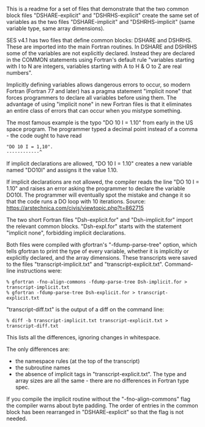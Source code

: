 This is a readme for a set of files that demonstrate that the two common
block files "DSHARE-explicit" and "DSHRHS-explicit" create the same set
of variables as the two files "DSHARE-implicit" and "DSHRHS-implicit"
(same variable type, same array dimensions).

SES v4.1 has two files that define common blocks: DSHARE and DSHRHS.  These
are imported into the main Fortran routines.  In DSHARE and DSHRHS some of
the variables are not explicitly declared.  Instead they are declared in
the COMMON statements using Fortran's default rule "variables starting with
I to N are integers, variables starting with A to H & O to Z are real
numbers".

Implicitly defining variables allows dangerous errors to occur, so modern
Fortran (Fortran 77 and later) has a pragma statement "implicit none" that
forces programmers to declare all variables before using them.  The
advantage of using "implicit none" in new Fortran files is that it
eliminates an entire class of errors that can occur when you mistype
something.

The most famous example is the typo "DO 10 I = 1.10" from early in the
US space program.  The programmer typed a decimal point instead of a
comma - the code ought to have read
```
"DO 10 I = 1,10".
------------^
```
If implicit declarations are allowed, "DO 10 I = 1.10" creates a new
variable named "DO10I" and assigns it the value 1.10.

If implicit declarations are not allowed, the compiler reads the line
"DO 10 I = 1.10" and raises an error asking the programmer to declare
the variable DO10I.  The programmer will eventually spot the mistake
and change it so that the code runs a DO loop with 10 iterations.
Source:    https://arstechnica.com/civis/viewtopic.php?t=862715


The two short Fortran files "Dsh-explicit.for" and "Dsh-implicit.for"
import the relevant common blocks.  "Dsh-expl.for" starts with the
statement "implicit none", forbidding implicit declarations.

Both files were compiled with gfortran's "-fdump-parse-tree" option, which
tells gfortran to print the type of every variable, whether it is implicitly
or explicitly declared, and the array dimensions.  These transcripts were
saved to the files "transcript-implicit.txt" and "transcript-explicit.txt".
Command-line instructions were:
```
% gfortran -fno-align-commons -fdump-parse-tree Dsh-implicit.for > transcript-implicit.txt
% gfortran -fdump-parse-tree Dsh-explicit.for > transcript-explicit.txt
```
"transcript-diff.txt" is the output of a diff on the command line:
```
% diff -b transcript-implicit.txt transcript-explicit.txt > transcript-diff.txt
```
This lists all the differences, ignoring changes in whitespace.

The only differences are:
 * the namespace rules (at the top of the transcript)
 * the subroutine names
 * the absence of implicit tags in "transcript-explicit.txt".
The type and array sizes are all the same - there are no differences in
Fortran type spec.

If you compile the implicit routine without the "-fno-align-commons" flag
the compiler warns about byte padding.  The order of entries in the common
block has been rearranged in "DSHARE-explicit" so that the flag is not
needed.
